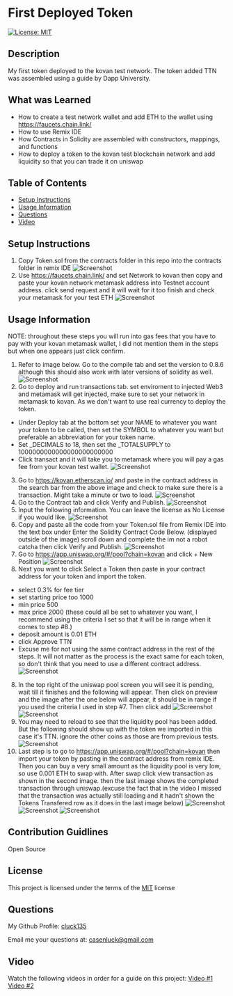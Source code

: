 # First Deployed Token
[![License: MIT](https://img.shields.io/badge/License-MIT-yellow)](https://opensource.org/licenses/MIT)

## Description
My first token deployed to the kovan test network. The token added TTN was assembled using a guide by Dapp University. 
## What was Learned
- How to create a test network wallet and add ETH to the wallet using https://faucets.chain.link/
- How to use Remix IDE
- How Contracts in Solidity are assembled with constructors, mappings, and functions 
- How to deploy a token to the kovan test blockchain network and add liquidity so that you can trade it on uniswap

## Table of Contents
- [Setup Instructions](#setup-instructions)
- [Usage Information](#usage-information)
- [Questions](#questions)
- [Video](#video)

## Setup Instructions
1. Copy Token.sol from the contracts folder in this repo into the contracts folder in remix IDE
![Screenshot](./images/tokenSol.png)
2. Use https://faucets.chain.link/ and set Network to kovan then copy and paste your kovan network metamask address into Testnet account address. click send request and it will wait for it too finish and check your metamask for your test ETH
![Screenshot](./images/faucet.png)

## Usage Information
NOTE: throughout these steps you will run into gas fees that you have to pay with your kovan metamask wallet, I did not mention them in the steps but when one appears just click confirm.
1. Refer to image below. Go to the compile tab and set the version to 0.8.6 although this should also work with later versions of solidity as well.
![Screenshot](./images/compile.png)
2. Go to deploy and run transactions tab. set enviroment to injected Web3 and metamask will get injected, make sure to set your network in metamask to kovan. As we don't want to use real currency to deploy the token. 
- Under Deploy tab at the bottom set your NAME to whatever you want your token to be called, then set the SYMBOL to whatever you want but preferable an abbreviation for your token name.
- Set _DECIMALS to 18, then set the _TOTALSUPPLY to 1000000000000000000000000 
- Click transact and it will take you to metamask where you will pay a gas fee from your kovan test wallet.
![Screenshot](./images/deploy.png)
3. Go to https://kovan.etherscan.io/ and paste in the contract address in the search bar from the above image and check to make sure there is a transaction. Might take a minute or two to load. 
![Screenshot](./images/kovanEtherScan.png)
4. Go to the Contract tab and click Verify and Publish. 
![Screenshot](./images/verifyPublish.png)
5. Input the following information. You can leave the license as No License if you would like.
![Screenshot](./images/contractSourceCode.png)
5. Copy and paste all the code from your Token.sol file from Remix IDE into the text box under Enter the Solidity Contract Code Below. (displayed outside of the image) scroll down and complete the im not a robot catcha then click Verify and Publish.
![Screenshot](./images/publishContractCode.png)
6. Go to https://app.uniswap.org/#/pool?chain=kovan and click + New Position 
![Screenshot](./images/addPosition.png)
7. Next you want to click Select a Token then paste in your contract address for your token and import the token.
- select 0.3% for fee tier
- set starting price too 1000
- min price 500 
- max price 2000 (these could all be set to whatever you want, I recommend using the criteria I set so that it will be in range when it comes to step #8.)
- deposit amount is 0.01 ETH
- click Approve TTN
- Excuse me for not using the same contract address in the rest of the steps. It will not matter as the process is the exact same for each token, so don't think that you need to use a different contract address. 
![Screenshot](./images/approve.png)
8. In the top right of the uniswap pool screen you will see it is pending, wait till it finishes and the following will appear. Then click on preview and the image after the one below will appear, it should be in range if you used the criteria I used in step #7. Then click add
![Screenshot](./images/preview.png)
![Screenshot](./images/addLiquidity.png)
9. You may need to reload to see that the liquidity pool has been added. But the following should show up with the token we imported in this case it's TTN. ignore the other coins as those are from previous tests.
![Screenshot](./images/confirmLiquidityAdded.png)
10. Last step is to go to https://app.uniswap.org/#/pool?chain=kovan then import your token by pasting in the contract address from remix IDE. Then you can buy a very small amount as the liquidity pool is very low, so use 0.001 ETH to swap with. After swap click view transaction as shown in the second image. then the last image shows the completed transaction through uniswap.(excuse the fact that in the video I missed that the transaction was actually still loading and it hadn't shown the Tokens Transfered row as it does in the last image below)
![Screenshot](./images/swap.png)
![Screenshot](./images/viewTransaction.png)
![Screenshot](./images/transaction.png)

## Contribution Guidlines
Open Source

## License
This project is licensed under the terms of the [MIT](https://opensource.org/licenses/MIT) license

## Questions
My Github Profile: [cluck135](https://github.com/cluck135)

Email me your questions at: [casenluck@gmail.com](mailto:casenluck@gmail.com)

## Video
Watch the following videos in order for a guide on this project: 
[Video #1](https://watch.screencastify.com/v/Dqi6tCCKP0qsUVUrfSal)
[Video #2](https://watch.screencastify.com/v/8hQpQ1hgXsPnDs7Ay86t)







